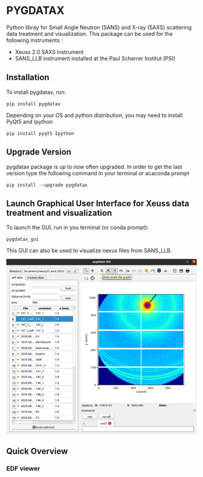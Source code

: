 # PYGDATAX
Python libray for Small Angle Neutron (SANS) and X-ray (SAXS) scattering data treatment and visualization.
This package can be used for the following instruments : 
 - Xeuss 2.0 SAXS instrument
 - SANS_LLB instrument installed at the Paul Scherrer Institut (PSI)
## Installation
To install pygdatax, run:
```
pip install pygdatax
```
Depending on your OS and python distribution, you may need to install PyQt5 and Ipython
```
pip install pyqt5 Ipython
```
## Upgrade Version
pygdatax package is up to now often upgraded. In order to get the last version type the following command in your
 terminal or acaconda prompt
```
pip install --upgrade pygdatax
```
## Launch Graphical User Interface for Xeuss data treatment and visualization
To launch the GUI, run in you terminal (or conda prompt):
````
pygdatax_gui
````
This GUI can also be used to visualize nexus files from SANS_LLB.

![alt text](pygdatax_screenshot_2.png)



## Quick Overview

### EDF viewer

